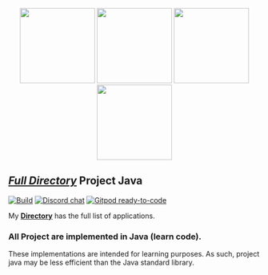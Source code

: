 <p align="center">
    <img src="https://1.bp.blogspot.com/-ek6ihOfv4e8/Xdj3ubNoEAI/AAAAAABHMvs/ps91pFjoZPAXcqnCG0pPCNq5y2b1-H47wCLcBGAsYHQ/s1600/AW4045541_00.gif" height="150">
    <img src="https://resources.jetbrains.com/storage/products/company/brand/logos/jb_beam.svg" height="150">
    <img src="https://resources.jetbrains.com/storage/products/intellij-idea/img/meta/intellij-idea_logo_300x300.png" height="150">
    <img src="https://2.bp.blogspot.com/-gphUOIAs3Fw/Xdj35REehzI/AAAAAABHMxM/EYOFvtkYx0A1AQo839vnfNnj0ORDf7SywCLcBGAsYHQ/s1600/AW4045541_23.gif" height="150">
</p>

## [*Full Directory*](DIRECTORY.md) Project Java

[![Build](https://github.com/hoangtien2k3qx1/Java/actions/workflows/build.yml/badge.svg?branch=master)](https://github.com/hoangtien2k3qx1/Java/blob/main/DIRECTORY.md)
[![Discord chat](https://img.shields.io/discord/808045925556682782.svg?logo=discord&colorB=7289DA&style=flat-square)](https://discord.com/channels/1016568392267866162/1016568393068986463)
[![Gitpod ready-to-code](https://img.shields.io/badge/Gitpod-ready--to--code-blue?logo=gitpod)](https://gitpod.io/#https://github.com/hoangtien2k3qx1)


My [**Directory**](DIRECTORY.md) has the full list of applications.

### All Project are implemented in Java (learn code).
These implementations are intended for learning purposes. As such, project java may be less efficient than the Java standard library.

